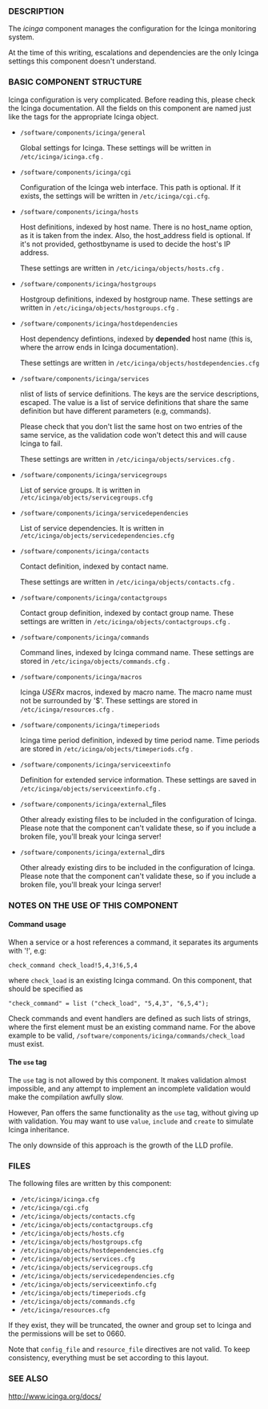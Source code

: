 ### DESCRIPTION

The _icinga_ component manages the configuration for the Icinga
monitoring system.

At the time of this writing, escalations and dependencies are the only
Icinga settings this component doesn't understand.

### BASIC COMPONENT STRUCTURE

Icinga configuration is very complicated. Before reading this, please
check the Icinga documentation.  All the fields on this component are
named just like the tags for the appropriate Icinga object.

- `/software/components/icinga/general`

    Global settings for Icinga. These settings will be written in
    `/etc/icinga/icinga.cfg` .

- `/software/components/icinga/cgi`

    Configuration of the Icinga web interface.
    This path is optional. If it exists, the settings will be
    written in `/etc/icinga/cgi.cfg`.

- `/software/components/icinga/hosts`

    Host definitions, indexed by host name. There is no host\_name option,
    as it is taken from the index. Also, the host\_address field is
    optional. If it's not provided, gethostbyname is used to decide the
    host's IP address.

    These settings are written in `/etc/icinga/objects/hosts.cfg` .

- `/software/components/icinga/hostgroups`

    Hostgroup definitions, indexed by hostgroup name. These settings are
    written in `/etc/icinga/objects/hostgroups.cfg` .

- `/software/components/icinga/hostdependencies`

    Host dependency defintions, indexed by **depended** host name (this is,
    where the arrow ends in Icinga documentation).

    These settings are written in `/etc/icinga/objects/hostdependencies.cfg`

- `/software/components/icinga/services`

    nlist of lists of service definitions. The keys are the service
    descriptions, escaped. The value is a list of service definitions that
    share the same definition but have different parameters (e.g,
    commands).

    Please check that you don't list the same host on two entries of the
    same service, as the validation code won't detect this and will cause
    Icinga to fail.

    These settings are written in `/etc/icinga/objects/services.cfg` .

- `/software/components/icinga/servicegroups`

    List of service groups. It is written in `/etc/icinga/objects/servicegroups.cfg`

- `/software/components/icinga/servicedependencies`

    List of service dependencies. It is written in
    `/etc/icinga/objects/servicedependencies.cfg`

- `/software/components/icinga/contacts`

    Contact definition, indexed by contact name.

    These settings are written in `/etc/icinga/objects/contacts.cfg` .

- `/software/components/icinga/contactgroups`

    Contact group definition, indexed by contact group name. These
    settings are written in `/etc/icinga/objects/contactgroups.cfg` .

- `/software/components/icinga/commands`

    Command lines, indexed by Icinga command name. These settings are
    stored in `/etc/icinga/objects/commands.cfg` .

- `/software/components/icinga/macros`

    Icinga $USERx$ macros, indexed by macro name. The macro name must not
    be surrounded by '$'. These settings are stored in
    `/etc/icinga/resources.cfg` .

- `/software/components/icinga/timeperiods`

    Icinga time period definition, indexed by time period name. Time
    periods are stored in `/etc/icinga/objects/timeperiods.cfg` .

- `/software/components/icinga/serviceextinfo`

    Definition for extended service information. These settings are saved
    in `/etc/icinga/objects/serviceextinfo.cfg` .

- `/software/components/icinga/external`\_files

    Other already existing files to be included in the configuration of
    Icinga. Please note that the component can't validate these, so if you
    include a broken file, you'll break your Icinga server!

- `/software/components/icinga/external`\_dirs

    Other already existing dirs to be included in the configuration of
    Icinga. Please note that the component can't validate these, so if you
    include a broken file, you'll break your Icinga server!

### NOTES ON THE USE OF THIS COMPONENT

#### Command usage

When a service or a host references a command, it separates its arguments with '!', e.g:

    check_command check_load!5,4,3!6,5,4

where `check_load` is an existing Icinga command. On this component,
that should be specified as

    "check_command" = list ("check_load", "5,4,3", "6,5,4");

Check commands and event handlers are defined as such lists of
strings, where the first element must be an existing command name. For
the above example to be valid,
`/software/components/icinga/commands/check_load` must exist.

#### The `use` tag

The `use` tag is not allowed by this component. It makes validation
almost impossible, and any attempt to implement an incomplete
validation would make the compilation awfully slow.

However, Pan offers the same functionality as the `use` tag, without
giving up with validation. You may want to use `value`, `include`
and `create` to simulate Icinga inheritance.

The only downside of this approach is the growth of the LLD profile.

### FILES

The following files are written by this component:

- `/etc/icinga/icinga.cfg`
- `/etc/icinga/cgi.cfg`
- `/etc/icinga/objects/contacts.cfg`
- `/etc/icinga/objects/contactgroups.cfg`
- `/etc/icinga/objects/hosts.cfg`
- `/etc/icinga/objects/hostgroups.cfg`
- `/etc/icinga/objects/hostdependencies.cfg`
- `/etc/icinga/objects/services.cfg`
- `/etc/icinga/objects/servicegroups.cfg`
- `/etc/icinga/objects/servicedependencies.cfg`
- `/etc/icinga/objects/serviceextinfo.cfg`
- `/etc/icinga/objects/timeperiods.cfg`
- `/etc/icinga/objects/commands.cfg`
- `/etc/icinga/resources.cfg`

If they exist, they will be truncated, the owner and group set to
Icinga and the permissions will be set to 0660.

Note that `config_file` and `resource_file` directives are not
valid. To keep consistency, everything must be set according to this
layout.

### SEE ALSO

http://www.icinga.org/docs/
